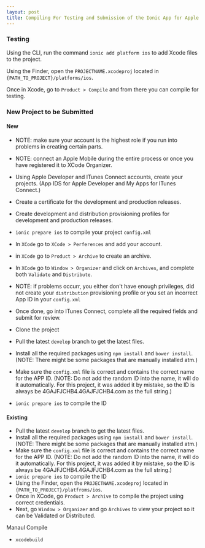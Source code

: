 ```yaml
---
layout: post
title: Compiling For Testing and Submission of the Ionic App for Apple
---
```


### Testing

Using the CLI, run the command `ionic add platform ios` to add Xcode files to the project.

Using the Finder, open the `PROJECTNAME.xcodeproj` located in `{PATH_TO_PROJECT}/platforms/ios`.

Once in Xcode, go to `Product > Compile` and from there you can compile for testing.

### New Project to be Submitted

#### New

- NOTE: make sure your account is the highest role if you run into problems in creating certain parts.
- NOTE: connect an Apple Mobile during the entire process or once you have registered it to XCode Organizer.

- Using Apple Developer and ITunes Connect accounts, create your projects. (App IDS for Apple Developer and My Apps for ITunes Connect.)
- Create a certificate for the development and production releases.
- Create development and distribution provisioning profiles for development and production releases.
- `ionic prepare ios` to compile your project `config.xml`
- In `XCode` go to `XCode > Perferences` and add your account.
- in `XCode` go to `Product > Archive` to create an archive.
- In `XCode` go to `Window > Organizer` and click on `Archives`, and complete both `Validate` and `Distribute`.
- NOTE: if problems occurr, you either don't have enough privileges, did not create your `distribution` provisioning profile or you set an incorrect App ID in your `config.xml`
- Once done, go into ITunes Connect, complete all the required fields and submit for review.

- Clone the project
- Pull the latest `develop` branch to get the latest files.
- Install all the required packages using `npm install` and `bower install`. (NOTE: There might be some packages that are manually installed atm.)
- Make sure the `config.xml` file is correct and contains the correct name for the APP ID. (NOTE: Do not add the random ID into the name, it will do it automatically. For this project, it was added it by mistake, so the ID is always be 4GAJFJCHB4.4GAJFJCHB4.com as the full string.)
- `ionic prepare ios` to compile the ID

#### Existing

- Pull the latest `develop` branch to get the latest files.
- Install all the required packages using `npm install` and `bower install`. (NOTE: There might be some packages that are manually installed atm.)
- Make sure the `config.xml` file is correct and contains the correct name for the APP ID. (NOTE: Do not add the random ID into the name, it will do it automatically. For this project, it was added it by mistake, so the ID is always be 4GAJFJCHB4.4GAJFJCHB4.com as the full string.)
- `ionic prepare ios` to compile the ID
- Using the Finder, open the `PROJECTNAME.xcodeproj` located in `{PATH_TO_PROJECT}/platfroms/ios`.
- Once in XCode, go `Product > Archive` to compile the project using correct credentials.
- Next, go `Window > Organizer` and go `Archives` to view your project so it can be Validated or Distributed.

Manaul Compile

- `xcodebuild`
